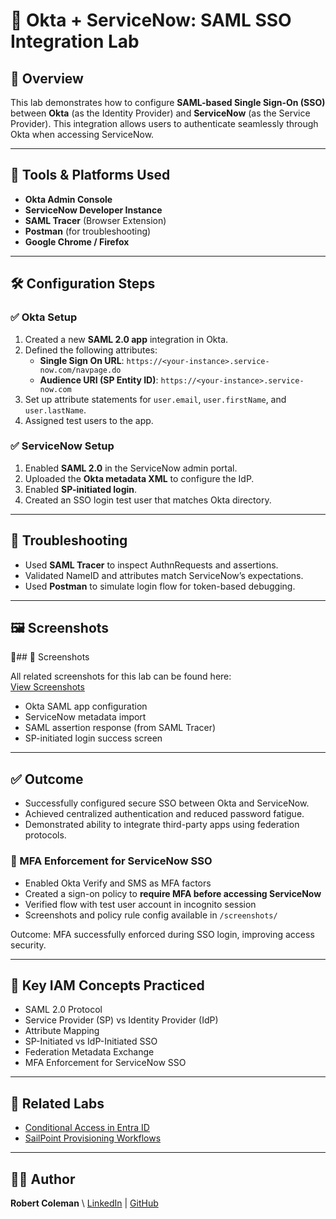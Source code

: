 # 🔐 Okta + ServiceNow: SAML SSO Integration Lab

## 📘 Overview
This lab demonstrates how to configure **SAML-based Single Sign-On (SSO)** between **Okta** (as the Identity Provider) and **ServiceNow** (as the Service Provider). This integration allows users to authenticate seamlessly through Okta when accessing ServiceNow.

---

## 🧰 Tools & Platforms Used
- **Okta Admin Console**
- **ServiceNow Developer Instance**
- **SAML Tracer** (Browser Extension)
- **Postman** (for troubleshooting)
- **Google Chrome / Firefox**

---

## 🛠️ Configuration Steps

### ✅ Okta Setup
1. Created a new **SAML 2.0 app** integration in Okta.
2. Defined the following attributes:
   - **Single Sign On URL**: `https://<your-instance>.service-now.com/navpage.do`
   - **Audience URI (SP Entity ID)**: `https://<your-instance>.service-now.com`
3. Set up attribute statements for `user.email`, `user.firstName`, and `user.lastName`.
4. Assigned test users to the app.

### ✅ ServiceNow Setup
1. Enabled **SAML 2.0** in the ServiceNow admin portal.
2. Uploaded the **Okta metadata XML** to configure the IdP.
3. Enabled **SP-initiated login**.
4. Created an SSO login test user that matches Okta directory.

---

## 🔎 Troubleshooting
- Used **SAML Tracer** to inspect AuthnRequests and assertions.
- Validated NameID and attributes match ServiceNow’s expectations.
- Used **Postman** to simulate login flow for token-based debugging.

---

## 🖼️ Screenshots
📌## 📸 Screenshots

All related screenshots for this lab can be found here:  
[View Screenshots](./screenshots)

- Okta SAML app configuration
- ServiceNow metadata import
- SAML assertion response (from SAML Tracer)
- SP-initiated login success screen

---

## ✅ Outcome
- Successfully configured secure SSO between Okta and ServiceNow.
- Achieved centralized authentication and reduced password fatigue.
- Demonstrated ability to integrate third-party apps using federation protocols.

### 🔐 MFA Enforcement for ServiceNow SSO

- Enabled Okta Verify and SMS as MFA factors
- Created a sign-on policy to **require MFA before accessing ServiceNow**
- Verified flow with test user account in incognito session
- Screenshots and policy rule config available in `/screenshots/`

Outcome: MFA successfully enforced during SSO login, improving access security.

---

## 🧠 Key IAM Concepts Practiced
- SAML 2.0 Protocol
- Service Provider (SP) vs Identity Provider (IdP)
- Attribute Mapping
- SP-Initiated vs IdP-Initiated SSO
- Federation Metadata Exchange
- MFA Enforcement for ServiceNow SSO

---




## 📎 Related Labs
- [Conditional Access in Entra ID](../EntraID-ConditionalAccess/)
- [SailPoint Provisioning Workflows](../SailPoint-Provisioning/)

---

## 👨‍💻 Author
**Robert Coleman**  \\
[LinkedIn](https://www.linkedin.com/in/roberthcoleman/)  |  [GitHub](https://github.com/roberthcoleman)
